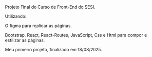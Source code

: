 Projeto Final do Curso de Front-End do SESI.

Utilizando:

O figma para replicar as páginas. 

Bootstrap, React, React-Routes, JavaScript, Css e Html para compor e estilizar as páginas.

Meu primeiro projeto, finalizado em 18/08/2025.
